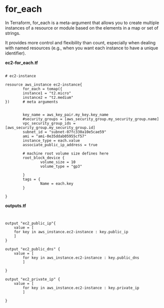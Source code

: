 # for_each

In Terraform, for_each is a meta-argument that allows you to create multiple instances of a resource or module based on the elements in a map or set of strings.

It provides more control and flexibility than count, especially when dealing with named resources (e.g., when you want each instance to have a unique identifier).

**ec2-for_each.tf**
<pre><code>
# ec2-instance

resource aws_instance ec2-instance{
        for_each = tomap({
        instance1 = "t2.micro"
        instance2 = "t2.medium"
})      # meta arguments


        key_name = aws_key_pair.my_key.key_name
        #security_groups = [aws_security_group.my_security_group.name]
        vpc_security_group_ids = [aws_security_group.my_security_group.id]
        subnet_id = "subnet-07fc330a10e5cae59"
        ami = "ami-0e35ddab05955cf57"
        instance_type = each.value
        associate_public_ip_address = true

        # machine root volume size defines here
        root_block_device {
                volume_size = 10
                volume_type = "gp3"

        }
        tags = {
                Name = each.key
        }

}
</code></pre>

**outputs.tf**
<pre><code>

output "ec2_public_ip"{
	value = [
	for key in aws_instance.ec2-instance : key.public_ip
	]
}

output "ec2_public_dns" {
	value = [
        for key in aws_instance.ec2-instance : key.public_dns
        ]

}

output "ec2_private_ip" {
	value = [
        for key in aws_instance.ec2-instance : key.private_ip
        ]

}
</code></pre>


